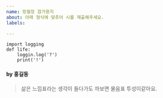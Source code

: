 ```yaml
---
name: 망월장 참가용지
about: 아래 형식에 맞추어 시를 제출해주세요.
labels: 

---
```


<!--
참가용지 Title에 시 제목을 적어주시기 바랍니다.
-->

```python3
import logging
def life:
    loggin.log('?')
    print('!')
```

#### by 홍길동

> 삶은 느낌표라는 생각이 들다가도 까보면 물음표 투성이같아요.
